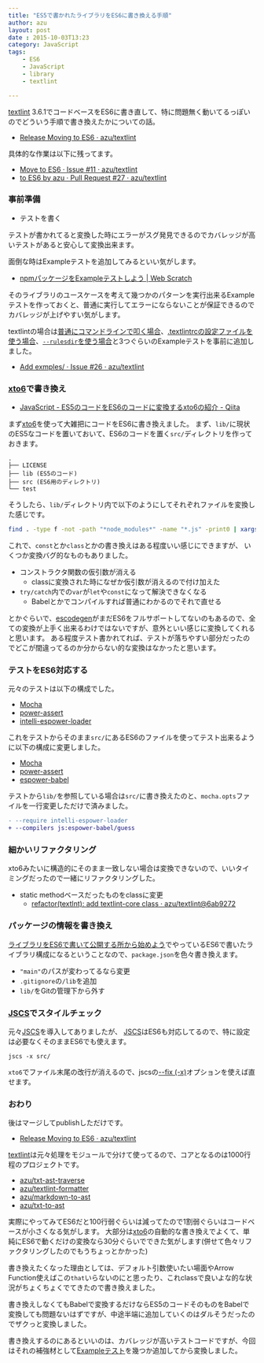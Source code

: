 ```yaml
---
title: "ES5で書かれたライブラリをES6に書き換える手順"
author: azu
layout: post
date : 2015-10-03T13:23
category: JavaScript
tags:
    - ES6
    - JavaScript
    - library
    - textlint

---
```


[textlint](https://github.com/azu/textlint "textlint") 3.6.1でコードベースをES6に書き直して、特に問題無く動いてるっぽいのでどういう手順で書き換えたかについての話。

- [Release Moving to ES6 · azu/textlint](https://github.com/azu/textlint/releases/tag/3.6.1 "Release Moving to ES6 · azu/textlint")

具体的な作業は以下に残ってます。

- [Move to ES6 · Issue #11 · azu/textlint](https://github.com/azu/textlint/issues/11 "Move to ES6 · Issue #11 · azu/textlint")
- [to ES6 by azu · Pull Request #27 · azu/textlint](https://github.com/azu/textlint/pull/27 "to ES6 by azu · Pull Request #27 · azu/textlint")

### 事前準備

- テストを書く

テストが書かれてると変換した時にエラーがスグ発見できるのでカバレッジが高いテストがあると安心して変換出来ます。

面倒な時はExampleテストを追加してみるといい気がします。

- [npmパッケージをExampleテストしよう | Web Scratch](http://efcl.info/2015/07/29/example-test-on-npm/ "npmパッケージをExampleテストしよう | Web Scratch")

そのライブラリのユースケースを考えて幾つかのパターンを実行出来るExampleテストを作っておくと、普通に実行してエラーにならないことが保証できるのでカバレッジが上げやすい気がします。

textlintの場合は[普通にコマンドラインで叩く場合](https://github.com/azu/textlint/tree/master/examples/cli)、[.textlintrcの設定ファイルを使う場合](https://github.com/azu/textlint/tree/master/examples/config-file)、[`--rulesdir`を使う場合](https://github.com/azu/textlint/tree/master/examples/rulesdir)と3つぐらいのExampleテストを事前に追加しました。

- [Add exmples/ · Issue #26 · azu/textlint](https://github.com/azu/textlint/issues/26 "Add exmples/ · Issue #26 · azu/textlint")


### [xto6](http://xto6.js.org/ "xto6")で書き換え

- [JavaScript - ES5のコードをES6のコードに変換するxto6の紹介 - Qiita](http://qiita.com/yudppp/items/c6e9a825659b07da5072 "JavaScript - ES5のコードをES6のコードに変換するxto6の紹介 - Qiita")

まず[xto6](http://xto6.js.org/ "xto6")を使って大雑把にコードをES6に書き換えました。
まず、`lib/`に現状のES5なコードを置いておいて、ES6のコードを置く`src/`ディレクトリを作っておきます。

```
.
├── LICENSE
├── lib (ES5のコード)
├── src (ES6用のディレクトリ)
└── test
```

そうしたら、`lib/`ディレクトリ内で以下のようにしてそれぞれファイルを変換した感じです。

```sh
find . -type f -not -path "*node_modules*" -name "*.js" -print0 | xargs -0 -I % xto6 % -o ../src/%
```

これで、`const`とか`class`とかの書き換えはある程度いい感じにできますが、
いくつか変換バグ的なものもありました。

- コンストラクタ関数の仮引数が消える
	- classに変換された時になぜか仮引数が消えるので付け加えた
- `try/catch`内での`var`が`let`や`const`になって解決できなくなる
	- Babelとかでコンパイルすれば普通にわかるのでそれで直せる

とかぐらいで、[escodegen](https://github.com/estools/escodegen "escodegen")がまだES6をフルサポートしてないのもあるので、全ての変換が上手く出来るわけではないですが、意外といい感じに変換してくれると思います。
ある程度テスト書かれてれば、テストが落ちやすい部分だったのでどこが間違ってるのか分からない的な変換はなかったと思います。

### テストをES6対応する

元々のテストは以下の構成でした。

- [Mocha](http://mochajs.org/ "Mocha")
- [power-assert](https://github.com/power-assert-js/power-assert)
- [intelli-espower-loader](https://github.com/power-assert-js/intelli-espower-loader)

これをテストからそのまま`src/`にあるES6のファイルを使ってテスト出来るように以下の構成に変更しました。

- [Mocha](http://mochajs.org/ "Mocha")
- [power-assert](https://github.com/power-assert-js/power-assert)
- [espower-babel](https://github.com/power-assert-js/espower-babel "espower-babel")

テストから`lib/`を参照している場合は`src/`に書き換えたのと、`mocha.opts`ファイルを一行変更しただけで済みました。

```diff
- --require intelli-espower-loader
+ --compilers js:espower-babel/guess
```

### 細かいリファクタリング

xto6みたいに構造的にそのまま一致しない場合は変換できないので、いいタイミングだったので一緒にリファクタリングした。

- static methodベースだったものをclassに変更
	- [refactor(textlnt): add textlint-core class · azu/textlint@6ab9272](https://github.com/azu/textlint/commit/6ab92721eb3f2381b09b66c2ee9f41b1a4bbae40 "refactor(textlnt): add textlint-core class · azu/textlint@6ab9272")

### パッケージの情報を書き換え

[ライブラリをES6で書いて公開する所から始めよう](http://efcl.info/2015/01/09/write-es6/ "ライブラリをES6で書いて公開する所から始めよう | Web Scratch")でやっているES6で書いたライブラリ構成になるということなので、`package.json`を色々書き換えます。

- `"main"`のパスが変わってるなら変更
- `.gitignore`の`/lib`を追加
- `lib/`をGitの管理下から外す

### [JSCS](http://jscs.info/ "JSCS")でスタイルチェック

元々[JSCS](http://jscs.info/ "JSCS")を導入してありましたが、
[JSCS](http://jscs.info/ "JSCS")はES6も対応してるので、特に設定は必要なくそのままES6でも使えます。

```
jscs -x src/
```

`xto6`でファイル末尾の改行が消えるので、jscsの[--fix (-x)](http://jscs.info/overview#cli "--fix (-x)")オプションを使えば直せます。

### おわり

後はマージしてpublishしただけです。

- [Release Moving to ES6 · azu/textlint](https://github.com/azu/textlint/releases/tag/3.6.1 "Release Moving to ES6 · azu/textlint")

[textlint](https://github.com/azu/textlint "textlint")は元々処理をモジュールで分けて使ってるので、コアとなるのは1000行程のプロジェクトです。

- [azu/txt-ast-traverse](https://github.com/azu/txt-ast-traverse)
- [azu/textlint-formatter](https://github.com/azu/textlint-formatter)
- [azu/markdown-to-ast](https://github.com/azu/markdown-to-ast)
- [azu/txt-to-ast](https://github.com/azu/txt-to-ast)

実際にやってみてES6だと100行弱ぐらいは減ってたので1割弱ぐらいはコードベースが小さくなる気がします。
大部分は[xto6](http://xto6.js.org/ "xto6")の自動的な書き換えでよくて、単純にES6で動くだけの変換なら30分ぐらいでできた気がします(併せて色々リファクタリングしたのでもうちょっとかかった)

書き換えたくなった理由としては、デフォルト引数使いたい場面やArrow Function使えばこの`that`いらないのにと思ったり、これclassで良いよな的な状況がちょくちょくでてきたので書き換えました。

書き換えしなくてもBabelで変換するだけならES5のコードそのものをBabelで変換しても問題ないはずですが、中途半端に追加していくのはダルそうだったのでザクっと変換しました。

書き換えするのにあるといいのは、カバレッジが高いテストコードですが、今回はそれの補強材として[Exampleテスト](http://efcl.info/2015/07/29/example-test-on-npm/ "Exampleテスト")を幾つか追加してから変換しました。